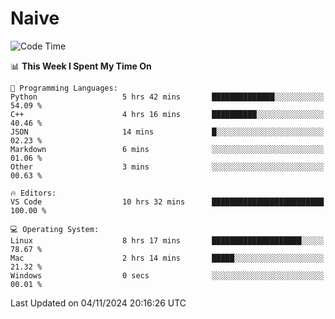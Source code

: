 # Naive
<!-- ## 日拱一卒，功不唐捐 -->
<!-- [![GitHub Streak](https://streak-stats.demolab.com/?user=XiaoXKKK)](https://git.io/streak-stats) -->
<!--START_SECTION:waka-->
![Code Time](http://img.shields.io/badge/Code%20Time-6%20hrs%204%20mins-blue)

📊 **This Week I Spent My Time On** 

```text
💬 Programming Languages: 
Python                   5 hrs 42 mins       ██████████████░░░░░░░░░░░   54.09 % 
C++                      4 hrs 16 mins       ██████████░░░░░░░░░░░░░░░   40.46 % 
JSON                     14 mins             █░░░░░░░░░░░░░░░░░░░░░░░░   02.23 % 
Markdown                 6 mins              ░░░░░░░░░░░░░░░░░░░░░░░░░   01.06 % 
Other                    3 mins              ░░░░░░░░░░░░░░░░░░░░░░░░░   00.63 % 

🔥 Editors: 
VS Code                  10 hrs 32 mins      █████████████████████████   100.00 % 

💻 Operating System: 
Linux                    8 hrs 17 mins       ████████████████████░░░░░   78.67 % 
Mac                      2 hrs 14 mins       █████░░░░░░░░░░░░░░░░░░░░   21.32 % 
Windows                  0 secs              ░░░░░░░░░░░░░░░░░░░░░░░░░   00.01 % 
```


 Last Updated on 04/11/2024 20:16:26 UTC
<!--END_SECTION:waka-->
